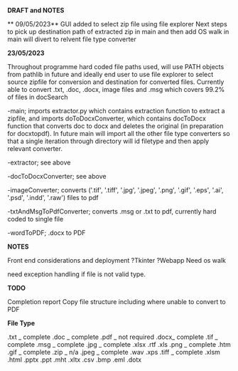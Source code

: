 **DRAFT and NOTES**

** 09/05/2023**
GUI added to select zip file using file explorer
Next steps to pick up destination path of extracted zip in main and then add 
OS walk in main will divert to relvent file type converter


**23/05/2023**

Throughout programme hard coded file paths used, will use PATH objects from pathlib in future and ideally end user
to use file explorer to select source zipfile for conversion and destination for converted files.
Currently able to convert .txt, .doc, .docx, image files and .msg which covers 99.2% of files in docSearch

-main; imports extractor.py which contains extraction function to extract a zipfile, and imports doToDocxConverter,
which contains docToDocx function that converts doc to docx and deletes the original (in preparation for docxtopdf).
In future main will import all the other file type converters so that a single iteration through directory will id
filetype and then apply relevant converter.

-extractor; see above

-docToDocxConverter; see above

-imageConverter; converts ('.tif', '.tiff', '.jpg', '.jpeg', '.png', '.gif', '.eps', '.ai', '.psd', '.indd', '.raw')
files to pdf

-txtAndMsgToPdfConverter; converts .msg or .txt to pdf, currently hard coded to single file

-wordToPDF; .docx to PDF





**NOTES**

Front end considerations and deployment ?Tkinter ?Webapp
Need os walk

need exception handling if file is not valid type.

**TODO**

Completion report
Copy file structure including where unable to convert to PDF



**File Type**

.txt _ complete
.doc _ complete
.pdf _ not required
.docx_ complete
.tif _ complete
.msg _ complete
.jpg _ complete
.xlsx
.rtf
.xls
.png _ complete
.htm
.gif _ complete
.zip _ n/a
.jpeg _ complete
.wav
.xps
.tiff _ complete
.xlsm
.html
.pptx
.ppt
.mht
.xltx
.csv
.bmp
.eml
.dotx
